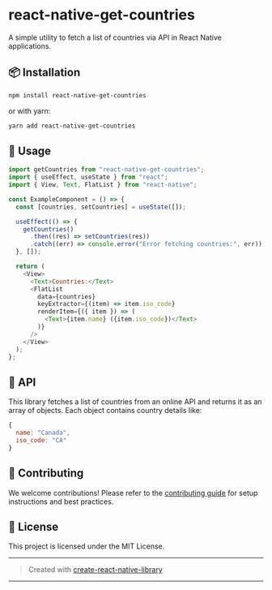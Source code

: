 # react-native-get-countries

A simple utility to fetch a list of countries via API in React Native applications.

## 📦 Installation

```sh
npm install react-native-get-countries
```

or with yarn:

```sh
yarn add react-native-get-countries
```

## 🚀 Usage

```js
import getCountries from "react-native-get-countries";
import { useEffect, useState } from "react";
import { View, Text, FlatList } from "react-native";

const ExampleComponent = () => {
  const [countries, setCountries] = useState([]);

  useEffect(() => {
    getCountries()
      .then((res) => setCountries(res))
      .catch((err) => console.error("Error fetching countries:", err));
  }, []);

  return (
    <View>
      <Text>Countries:</Text>
      <FlatList
        data={countries}
        keyExtractor={(item) => item.iso_code}
        renderItem={({ item }) => (
          <Text>{item.name} ({item.iso_code})</Text>
        )}
      />
    </View>
  );
};
```

## 📘 API

This library fetches a list of countries from an online API and returns it as an array of objects. Each object contains country details like:

```js
{
  name: "Canada",
  iso_code: "CA"
}
```

## 🤝 Contributing

We welcome contributions! Please refer to the [contributing guide](CONTRIBUTING.md) for setup instructions and best practices.

## 📄 License

This project is licensed under the MIT License.

---

> Created with [create-react-native-library](https://github.com/callstack/react-native-builder-bob)

---

